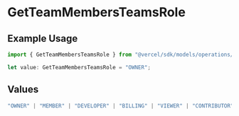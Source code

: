 # GetTeamMembersTeamsRole

## Example Usage

```typescript
import { GetTeamMembersTeamsRole } from "@vercel/sdk/models/operations/getteammembers.js";

let value: GetTeamMembersTeamsRole = "OWNER";
```

## Values

```typescript
"OWNER" | "MEMBER" | "DEVELOPER" | "BILLING" | "VIEWER" | "CONTRIBUTOR"
```